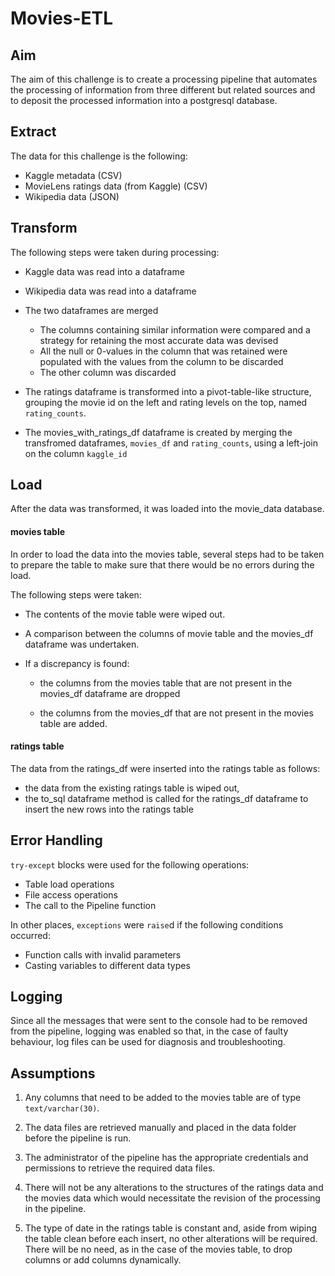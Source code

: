 # Movies-ETL

## Aim

The aim of this challenge is to create a processing pipeline that automates the processing of information from three different but related sources and to deposit the processed information into a postgresql database.

## Extract

The data for this challenge is the following:

* Kaggle metadata (CSV)
* MovieLens ratings data (from Kaggle) (CSV)
* Wikipedia data (JSON)

## Transform

The following steps were taken during processing:

* Kaggle data was read into a dataframe
* Wikipedia data was read into a dataframe
* The two dataframes are merged

    * The columns containing similar information were compared and a strategy for retaining the most accurate data was devised
    * All the null or 0-values in the column that was retained were populated with the values from the column to be discarded
    * The other column was discarded

* The ratings dataframe is transformed into a pivot-table-like structure, grouping the movie id on the left and rating levels on the top, named ```rating_counts```.
* The movies_with_ratings_df dataframe is created by merging the transfromed dataframes, ```movies_df``` and ```rating_counts```, using a left-join on the column ```kaggle_id```

## Load

After the data was transformed, it was loaded into the movie_data database.

#### movies table

In order to load the data into the movies table, several steps had to be taken to prepare the table to make sure that there would be no errors during the load. 

The following steps were taken:

* The contents of the movie table were wiped out.
* A comparison between the columns of movie table and the movies_df dataframe was undertaken. 
* If a discrepancy is found:

    * the columns from the movies table that are not present in the movies_df dataframe are dropped

    * the columns from the movies_df that are not present in the movies table are added.

#### ratings table

The data from the ratings_df were inserted into the ratings table as follows:

* the data from the existing ratings table is wiped out,
* the to_sql dataframe method is called for the ratings_df dataframe to insert the new rows into the ratings table

## Error Handling

```try-except``` blocks were used for the following operations:

* Table load operations
* File access operations
* The call to the Pipeline function

In other places, ```exceptions``` were ```raise```d if the following conditions occurred:

* Function calls with invalid parameters
* Casting variables to different data types

## Logging

Since all the messages that were sent to the console had to be removed from the pipeline, logging was enabled so that, in the case of faulty behaviour, log files can be used for diagnosis and troubleshooting.

## Assumptions

1. Any columns that need to be added to the movies table are of type ```text/varchar(30)```.

2. The data files are retrieved manually and placed in the data folder before the pipeline is run.

3. The administrator of the pipeline has the appropriate credentials and permissions to retrieve the required data files.

4. There will not be any alterations to the structures of the ratings data and the movies data which would necessitate the revision of the processing in the pipeline.

5. The type of date in the ratings table is constant and, aside from wiping the table clean before each insert, no other alterations will be required. There will be no need, as in the case of the movies table, to drop columns or add columns dynamically.

